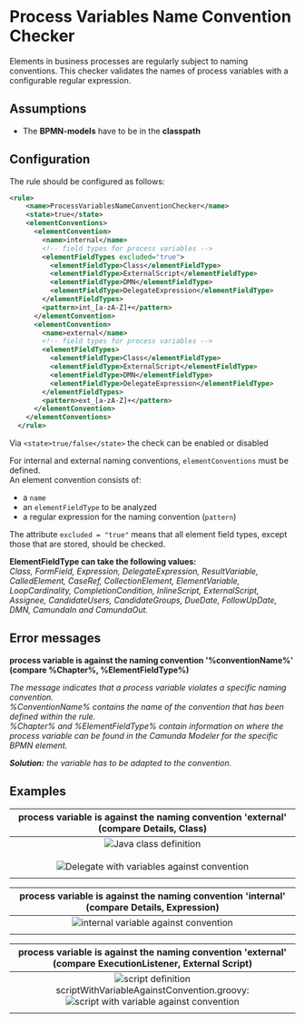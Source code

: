 Process Variables Name Convention Checker
=================================
Elements in business processes are regularly subject to naming conventions. This checker validates the names of process variables with a configurable regular expression.

## Assumptions
- The **BPMN-models** have to be in the **classpath**

## Configuration
The rule should be configured as follows:
```xml
<rule>
    <name>ProcessVariablesNameConventionChecker</name>
    <state>true</state>
    <elementConventions>
      <elementConvention>
        <name>internal</name>
        <!-- field types for process variables -->
        <elementFieldTypes excluded="true">
          <elementFieldType>Class</elementFieldType>
          <elementFieldType>ExternalScript</elementFieldType>
          <elementFieldType>DMN</elementFieldType>
          <elementFieldType>DelegateExpression</elementFieldType>
        </elementFieldTypes>
        <pattern>int_[a-zA-Z]+</pattern>
      </elementConvention>
      <elementConvention>
        <name>external</name>
        <!-- field types for process variables -->
        <elementFieldTypes>
          <elementFieldType>Class</elementFieldType>
          <elementFieldType>ExternalScript</elementFieldType>
          <elementFieldType>DMN</elementFieldType>
          <elementFieldType>DelegateExpression</elementFieldType>
        </elementFieldTypes>
        <pattern>ext_[a-zA-Z]+</pattern>
      </elementConvention>
    </elementConventions>
  </rule>
```

Via `<state>true/false</state>` the check can be enabled or disabled

For internal and external naming conventions, `elementConventions` must be defined.<br/>
An element convention consists of:
- a `name`
- an `elementFieldType` to be analyzed
- a regular expression for the naming convention (`pattern`)

The attribute `excluded = "true"` means that all element field types, except those that are stored, should be checked.

**ElementFieldType can take the following values:**<br/> 
_Class, FormField, Expression, DelegateExpression, ResultVariable, CalledElement, CaseRef, CollectionElement, ElementVariable,_ 
_LoopCardinality, CompletionCondition, InlineScript, ExternalScript, Assignee, CandidateUsers, CandidateGroups, DueDate, FollowUpDate, DMN, CamundaIn and CamundaOut._ 


## Error messages
**process variable is against the naming convention '%conventionName%' (compare %Chapter%, %ElementFieldType%)**

_The message indicates that a process variable violates a specific naming convention._<br/>
_%ConventionName% contains the name of the convention that has been defined within the rule._<br/>
_%Chapter% and %ElementFieldType% contain information on where the process variable can be found in the Camunda Modeler for the specific BPMN element._


_**Solution:** the variable has to be adapted to the convention._


## Examples

| **process variable is against the naming convention 'external' (compare Details, Class)**              | 
|:------------------------------------------------------------------------------------------------------:| 
|![Java class definition](img/ProcessVariablesNameConventionChecker_extBlubBpmn.PNG "BPMN model") <br/><br/>  ![Delegate with variables against convention](img/ProcessVariablesNameConventionChecker_extBlub.PNG "extBlub against naming convention") |
| |

| **process variable is against the naming convention 'internal' (compare Details, Expression)**         | 
|:------------------------------------------------------------------------------------------------------:| 
|![internal variable against convention](img/ProcessVariablesNameConventionChecker_internal.PNG "intHallo against naming convention")              |
| |

| **process variable is against the naming convention 'external' (compare ExecutionListener, External Script)**| 
|:------------------------------------------------------------------------------------------------------------:| 
|![script definition](img/ProcessVariablesNameConventionChecker_script_Bpmn.PNG "BPMN model") <br/>scriptWithVariableAgainstConvention.groovy: <br/>  ![script with variable against convention](img/ProcessVariablesNameConventionChecker_script.PNG "extGroovy against naming convention") |
| |

